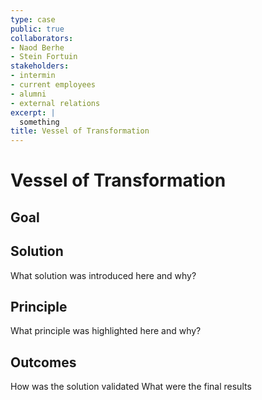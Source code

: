 ```yaml
---
type: case
public: true
collaborators:
- Naod Berhe
- Stein Fortuin
stakeholders:
- intermin
- current employees
- alumni
- external relations
excerpt: |
  something
title: Vessel of Transformation
---
```


# Vessel of Transformation

## Goal

## Solution

What solution was introduced here and why?

## Principle

What principle was highlighted here and why?

## Outcomes

How was the solution validated
What were the final results
